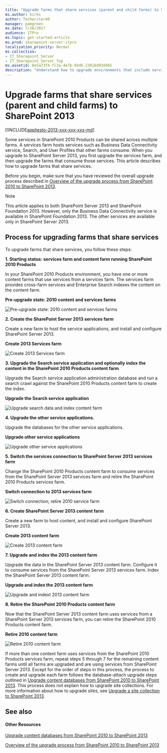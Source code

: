 ```yaml
---
title: "Upgrade farms that share services (parent and child farms) to SharePoint 2013"
ms.author: kirks
author: Techwriter40
manager: pamgreen
ms.date: 7/26/2017
audience: ITPro
ms.topic: get-started-article
ms.prod: sharepoint-server-itpro
localization_priority: Normal
ms.collection:
- IT_Sharepoint_Server
- IT_Sharepoint_Server_Top
ms.assetid: 8e5a73f4-fc3a-4e7b-94d6-23016d93d465
description: "Understand how to upgrade environments that include services farms to SharePoint 2013."
---
```


# Upgrade farms that share services (parent and child farms) to SharePoint 2013

[!INCLUDE[appliesto-2013-xxx-xxx-xxx-md](../includes/appliesto-2013-xxx-xxx-xxx-md.md)]
  
Some services in SharePoint 2010 Products can be shared across multiple farms. A services farm hosts services such as Business Data Connectivity service, Search, and User Profiles that other farms consume. When you upgrade to SharePoint Server 2013, you first upgrade the services farm, and then upgrade the farms that consume those services. This article describes how to upgrade farms that share services.
  
Before you begin, make sure that you have reviewed the overall upgrade process described in [Overview of the upgrade process from SharePoint 2010 to SharePoint 2013](overview-of-the-upgrade-process-from-sharepoint-2010-to-sharepoint-2013.md).
  
> [!NOTE]
> This article applies to both SharePoint Server 2013 and SharePoint Foundation 2013. However, only the Business Data Connectivity service is available in SharePoint Foundation 2013. The other services are available only in SharePoint Server 2013. 
  
## Process for upgrading farms that share services

To upgrade farms that share services, you follow these steps:
  
 **1. Starting status: services farm and content farm running SharePoint 2010 Products**
  
In your SharePoint 2010 Products environment, you have one or more content farms that use services from a services farm. The services farm provides cross-farm services and Enterprise Search indexes the content on the content farm.
  
**Pre-upgrade state: 2010 content and services farms**

![Pre-upgrade state: 2010 content and services farms](../media/SP15Upgrade_CrossFarmServicesUpgrade_Step1.gif)
  
 **2. Create the SharePoint Server 2013 services farm**
  
Create a new farm to host the service applications, and install and configure SharePoint Server 2013. 
  
**Create 2013 Services farm**

![Create 2013 Services farm](../media/SP15Upgrade_CrossFarmServicesUpgrade_Step2.gif)
  
 **3. Upgrade the Search service application and optionally index the content in the SharePoint 2010 Products content farm**
  
Upgrade the Search service application administration database and run a search crawl against the SharePoint 2010 Products content farm to create the index.
  
**Upgrade the Search service application**

![Upgrade search data and index content farm](../media/SP15Upgrade_CrossFarmServicesUpgrade_Step3.gif)
  
 **4. Upgrade the other service applications.**
  
Upgrade the databases for the other service applications.
  
**Upgrade other service applications**

![Upgrade other service applications](../media/SP15Upgrade_CrossFarmServicesUpgrade_Step4.gif)
  
 **5. Switch the services connection to SharePoint Server 2013 services farm**
  
Change the SharePoint 2010 Products content farm to consume services from the SharePoint Server 2013 services farm and retire the SharePoint 2010 Products services farm.
  
**Switch connection to 2013 services farm**

![Switch connection; retire 2010 service farm](../media/SP15Upgrade_CrossFarmServicesUpgrade_Step5.gif)
  
 **6. Create SharePoint Server 2013 content farm**
  
Create a new farm to host content, and install and configure SharePoint Server 2013. 
  
**Create 2013 content farm**

![Create 2013 content farm](../media/SP15Upgrade_CrossFarmServicesUpgrade_Step6.gif)
  
 **7. Upgrade and index the 2013 content farm**
  
Upgrade the data in the SharePoint Server 2013 content farm. Configure it to consume services from the SharePoint Server 2013 services farm. Index the SharePoint Server 2013 content farm.
  
**Upgrade and index the 2013 content farm**

![Upgrade and indext 2013 content farm](../media/SP15Upgrade_CrossFarmServicesUpgrade_Step7.gif)
  
 **8. Retire the SharePoint 2010 Products content farm**
  
Now that the SharePoint Server 2013 content farm uses services from a SharePoint Server 2013 services farm, you can retire the SharePoint 2010 Products content farm.
  
**Retire 2010 content farm**

![Retire 2010 content farm](../media/SP15Upgrade_CrossFarmServicesUpgrade_Step8.gif)
  
If more than one content farm uses services from the SharePoint 2010 Products services farm, repeat steps 5 through 7 for the remaining content farms until all farms are upgraded and are using services from SharePoint Server 2013. Except for the order of steps in this process, the process to create and upgrade each farm follows the database-attach upgrade steps outlined in [Upgrade content databases from SharePoint 2010 to SharePoint 2013](upgrade-content-databases-from-sharepoint-2010-to-sharepoint-2013.md). This process does not explain how to upgrade site collections. For more information about how to upgrade sites, see [Upgrade a site collection to SharePoint 2013](upgrade-a-site-collection-to-sharepoint-2013.md). 
  
## See also

#### Other Resources

[Upgrade content databases from SharePoint 2010 to SharePoint 2013](upgrade-content-databases-from-sharepoint-2010-to-sharepoint-2013.md)
  
[Overview of the upgrade process from SharePoint 2010 to SharePoint 2013](overview-of-the-upgrade-process-from-sharepoint-2010-to-sharepoint-2013.md)

